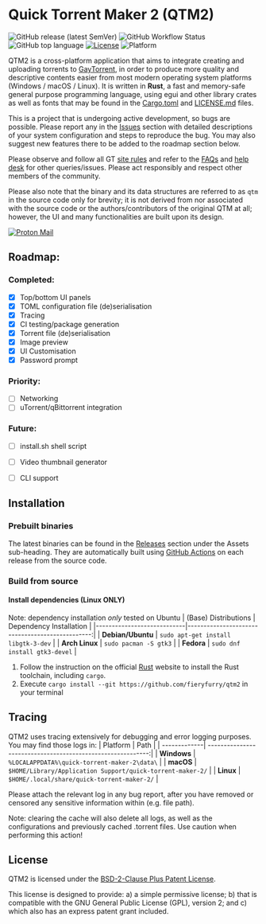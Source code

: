 # Quick Torrent Maker 2 (QTM2)

![GitHub release (latest SemVer)](https://img.shields.io/github/v/release/fieryfurry/qtm2)
![GitHub Workflow Status](https://img.shields.io/github/actions/workflow/status/fieryfurry/qtm2/rust.yml?logo=github)
![GitHub top language](https://img.shields.io/github/languages/top/fieryfurry/qtm2?color=orange&logo=rust&logoColor=orange)
[![License](https://img.shields.io/badge/license-BSD--2--Clause%20Plus%20Patent-green)](https://spdx.org/licenses/BSD-2-Clause-Patent.html)
![Platform](https://img.shields.io/badge/platform-windows%20%7C%20macos%20%7C%20linux-lightgrey)

QTM2 is a cross-platform application that aims to integrate creating and uploading torrents to [GayTorrent](https://www.gaytor.rent/), in order to produce more quality and descriptive contents easier from most modern operating system platforms (Windows / macOS / Linux). It is written in **Rust**, a fast and memory-safe general purpose programming language, using egui and other library crates as well as fonts that may be found in the [Cargo.toml](Cargo.toml) and [LICENSE.md](LICENSE.md) files.

This is a project that is undergoing active development, so bugs are possible. Please report any in the [Issues](https://github.com/fieryfurry/qtm2/issues) section with detailed descriptions of your system configuration and steps to reproduce the bug. You may also suggest new features there to be added to the roadmap section below. 

Please observe and follow all GT [site rules](https://www.gaytor.rent/rules.php) and refer to the [FAQs](https://www.gaytor.rent/faq.php) and [help desk](https://www.gaytor.rent/helpdesk.php) for other queries/issues. Please act responsibly and respect other members of the community.

Please also note that the binary and its data structures are referred to as `qtm` in the source code only for brevity; it is not derived from nor associated with the source code or the authors/contributors of the original QTM at all; however, the UI and many functionalities are built upon its design.

[![Proton Mail](https://img.shields.io/badge/ProtonMail-8B89CC?style=for-the-badge&logo=protonmail&logoColor=white)](mailto:fiery.furry@proton.me)

## Roadmap:

### Completed:
- [x] Top/bottom UI panels
- [x] TOML configuration file (de)serialisation
- [x] Tracing
- [x] CI testing/package generation
- [x] Torrent file (de)serialisation
- [x] Image preview
- [x] UI Customisation
- [x] Password prompt

### Priority:
- [ ] Networking
- [ ] uTorrent/qBittorrent integration

### Future:
- [ ] install.sh shell script
- [ ] Video thumbnail generator
- [ ] CLI support


## Installation
### Prebuilt binaries
The latest binaries can be found in the [Releases](https://github.com/fieryfurry/qtm2/releases) section under the Assets sub-heading. They are automatically built using [GitHub Actions](https://github.com/fieryfurry/qtm2/actions/workflows/release.yml) on each release from the source code.

### Build from source
#### Install dependencies (Linux ONLY)
Note: dependency installation _only_ tested on Ubuntu
| (Base) Distributions       | Dependency Installation                         |
|----------------------------|------------------------------------------------:|
| **Debian/Ubuntu**          | `sudo apt-get install libgtk-3-dev`             |
| **Arch Linux**             | `sudo pacman -S gtk3`                           |
| **Fedora**                 | `sudo dnf install gtk3-devel`                   |

1. Follow the instruction on the official [Rust](https://www.rust-lang.org/tools/install) website to install the Rust toolchain, including `cargo`.
2. Execute `cargo install --git https://github.com/fieryfurry/qtm2` in your terminal

## Tracing
QTM2 uses tracing extensively for debugging and error logging purposes. You may find those logs in:
| Platform     | Path                                                        |
| -------------| -----------------------------------------------------------:|
| **Windows**  | `%LOCALAPPDATA%\quick-torrent-maker-2\data\`                |
| **macOS**    | `$HOME/Library/Application Support/quick-torrent-maker-2/`  |
| **Linux**    | `$HOME/.local/share/quick-torrent-maker-2/`                 |

Please attach the relevant log in any bug report, after you have removed or censored any sensitive information within (e.g. file path). 

Note: clearing the cache will also delete all logs, as well as the configurations and previously cached .torrent files. Use caution when performing this action!


## License
QTM2 is licensed under the [BSD-2-Clause Plus Patent License](https://spdx.org/licenses/BSD-2-Clause-Patent.html). 

This license is designed to provide: a) a simple permissive license; b) that is compatible with the GNU General Public License (GPL), version 2; and c) which also has an express patent grant included. 
